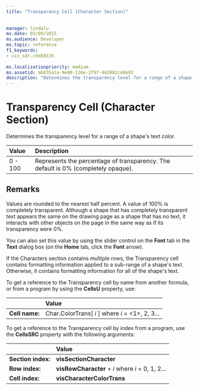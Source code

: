 ```yaml
---
title: "Transparency Cell (Character Section)"
 
 
manager: lindalu
ms.date: 03/09/2015
ms.audience: Developer
ms.topic: reference
f1_keywords:
- vis_sdr.chm50135
 
ms.localizationpriority: medium
ms.assetid: ab835a1a-9e90-126e-279f-463882c48e93
description: "Determines the transparency level for a range of a shape's text color."
---
```


# Transparency Cell (Character Section)

Determines the transparency level for a range of a shape's text color.
  
|**Value**|**Description**|
|:-----|:-----|
|0 - 100  <br/> |Represents the percentage of transparency. The default is 0% (completely opaque). |
   
## Remarks

Values are rounded to the nearest half percent. A value of 100% is completely transparent. Although a shape that has completely transparent text appears the same on the drawing page as a shape that has no text, it interacts with other objects on the page in the same way as if its transparency were 0%.
  
You can also set this value by using the slider control on the **Font** tab in the **Text** dialog box (on the **Home** tab, click the **Font** arrow). 
  
If the Characters section contains multiple rows, the Transparency cell contains formatting information applied to a sub-range of a shape's text. Otherwise, it contains formatting information for all of the shape's text.
  
To get a reference to the Transparency cell by name from another formula, or from a program by using the **CellsU** property, use: 
  
||Value |
|:-----|:-----|
|**Cell name:**  <br/> |Char.ColorTrans[ *i*  ] where  *i*  = <1>, 2, 3... |
   
To get a reference to the Transparency cell by index from a program, use the **CellsSRC** property with the following arguments: 
  
||Value |
|:-----|:-----|
|**Section index:**  <br/> |**visSectionCharacter** <br/> |
|**Row index:**  <br/> |**visRowCharacter** +  *i*  where  *i*  = 0, 1, 2... |
|**Cell index:**  <br/> |**visCharacterColorTrans** <br/> |
   

